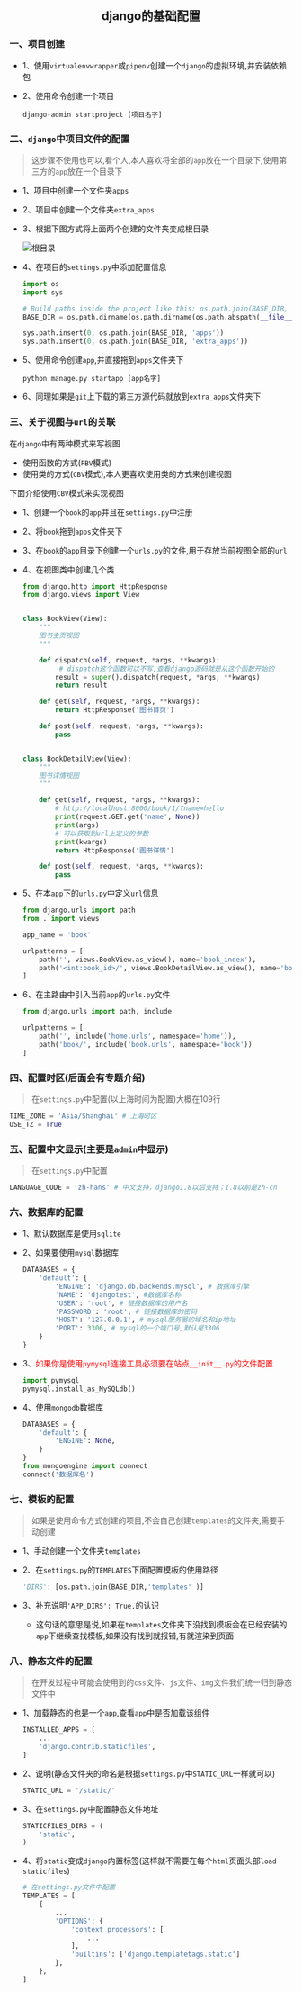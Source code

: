 ## <center>django的基础配置</center>

### 一、项目创建
* 1、使用`virtualenvwrapper`或`pipenv`创建一个`django`的虚拟环境,并安装依赖包
* 2、使用命令创建一个项目

	```shell
	django-admin startproject [项目名字]
	```

### 二、`django`中项目文件的配置
> 这步骤不使用也可以,看个人,本人喜欢将全部的`app`放在一个目录下,使用第三方的`app`放在一个目录下

* 1、项目中创建一个文件夹`apps`
* 2、项目中创建一个文件夹`extra_apps`
* 3、根据下图方式将上面两个创建的文件夹变成根目录

	![根目录](./source/images/django根目录的创建.jpg)
* 4、在项目的`settings.py`中添加配置信息

	```py
	import os
	import sys

	# Build paths inside the project like this: os.path.join(BASE_DIR, ...)
	BASE_DIR = os.path.dirname(os.path.dirname(os.path.abspath(__file__)))

	sys.path.insert(0, os.path.join(BASE_DIR, 'apps'))
	sys.path.insert(0, os.path.join(BASE_DIR, 'extra_apps'))
	```
* 5、使用命令创建`app`,并直接拖到`apps`文件夹下

	```shell
	python manage.py startapp [app名字]
	```
* 6、同理如果是`git`上下载的第三方源代码就放到`extra_apps`文件夹下

### 三、关于视图与`url`的关联
在`django`中有两种模式来写视图

* 使用函数的方式(`FBV`模式)
* 使用类的方式(`CBV`模式),本人更喜欢使用类的方式来创建视图


下面介绍使用`CBV`模式来实现视图

* 1、创建一个`book`的`app`并且在`settings.py`中注册
* 2、将`book`拖到`apps`文件夹下
* 3、在`book`的`app`目录下创建一个`urls.py`的文件,用于存放当前视图全部的`url`
* 4、在视图类中创建几个类

	```py
	from django.http import HttpResponse
	from django.views import View


	class BookView(View):
	    """
	    图书主页视图
	    """

	    def dispatch(self, request, *args, **kwargs):
	    	 # dispatch这个函数可以不写,查看django源码就是从这个函数开始的
	        result = super().dispatch(request, *args, **kwargs)
	        return result

	    def get(self, request, *args, **kwargs):
	        return HttpResponse('图书首页')

	    def post(self, request, *args, **kwargs):
	        pass


	class BookDetailView(View):
	    """
	    图书详情视图
	    """

	    def get(self, request, *args, **kwargs):
	        # http://localhost:8000/book/1/?name=hello
	        print(request.GET.get('name', None))
	        print(args)
	        # 可以获取到url上定义的参数
	        print(kwargs)
	        return HttpResponse('图书详情')

	    def post(self, request, *args, **kwargs):
	        pass
	```

* 5、在本`app`下的`urls.py`中定义`url`信息

	```py
	from django.urls import path
	from . import views

	app_name = 'book'

	urlpatterns = [
	    path('', views.BookView.as_view(), name='book_index'),
	    path('<int:book_id>/', views.BookDetailView.as_view(), name='book_detail')
	]
	```

* 6、在主路由中引入当前`app`的`urls.py`文件

	```py
	from django.urls import path, include

	urlpatterns = [
	    path('', include('home.urls', namespace='home')),
	    path('book/', include('book.urls', namespace='book'))
	]
	```

### 四、配置时区(后面会有专题介绍)
>在`settings.py`中配置(以上海时间为配置)大概在109行

```py
TIME_ZONE = 'Asia/Shanghai' # 上海时区
USE_TZ = True
```

### 五、配置中文显示(主要是`admin`中显示)
> 在`settings.py`中配置

```py
LANGUAGE_CODE = 'zh-hans' # 中文支持，django1.8以后支持；1.8以前是zh-cn
```

### 六、数据库的配置
* 1、默认数据库是使用`sqlite`
* 2、如果要使用`mysql`数据库

	```py
	DATABASES = {
	    'default': {
	        'ENGINE': 'django.db.backends.mysql', # 数据库引擎
	        'NAME': 'djangotest', #数据库名称
	        'USER': 'root', # 链接数据库的用户名
	        'PASSWORD': 'root', # 链接数据库的密码
	        'HOST': '127.0.0.1', # mysql服务器的域名和ip地址
	        'PORT': 3306, # mysql的一个端口号,默认是3306
	    }
	}
	```
* 3、<font color="#f00">如果你是使用`pymysql`连接工具必须要在站点`__init__.py`的文件配置</font>

	```py
	import pymysql
	pymysql.install_as_MySQLdb()
	```

* 4、使用`mongodb`数据库

	```py
	DATABASES = {
	    'default': {
	        'ENGINE': None,
	    }
	}
	from mongoengine import connect
	connect('数据库名')
	```

### 七、模板的配置
> 如果是使用命令方式创建的项目,不会自己创建`templates`的文件夹,需要手动创建

* 1、手动创建一个文件夹`templates`
* 2、在`settings.py`的`TEMPLATES`下面配置模板的使用路径

	```py
	'DIRS': [os.path.join(BASE_DIR,'templates' )]
	```
* 3、补充说明`'APP_DIRS': True,`的认识
	* 这句话的意思是说,如果在`templates`文件夹下没找到模板会在已经安装的`app`下继续查找模板,如果没有找到就报错,有就渲染到页面

### 八、静态文件的配置
> 在开发过程中可能会使用到的`css`文件、`js`文件、`img`文件我们统一归到静态文件中

* 1、加载静态的也是一个`app`,查看`app`中是否加载该组件

	```py
	INSTALLED_APPS = [
	    ...
	    'django.contrib.staticfiles',
	]
	```
* 2、说明(静态文件夹的命名是根据`settings.py`中`STATIC_URL`一样就可以)

	```py
	STATIC_URL = '/static/'
	```
* 3、在`settings.py`中配置静态文件地址

	```py
	STATICFILES_DIRS = (
	    'static',
	)
	```
* 4、将`static`变成`django`内置标签(这样就不需要在每个`html`页面头部` load staticfiles `)

	```py
	# 在settings.py文件中配置
	TEMPLATES = [
	    {
	        ...
	        'OPTIONS': {
	            'context_processors': [
	                ...
	            ],
	            'builtins': ['django.templatetags.static']
	        },
	    },
	]
	```

